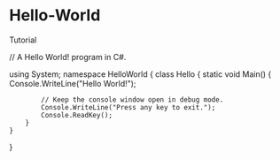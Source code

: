 # Hello-World
Tutorial

// A Hello World! program in C#.


using System;
namespace HelloWorld
{
    class Hello 
    {
        static void Main() 
        {
            Console.WriteLine("Hello World!");

            // Keep the console window open in debug mode.
            Console.WriteLine("Press any key to exit.");
            Console.ReadKey(); 
        }
    }
}
